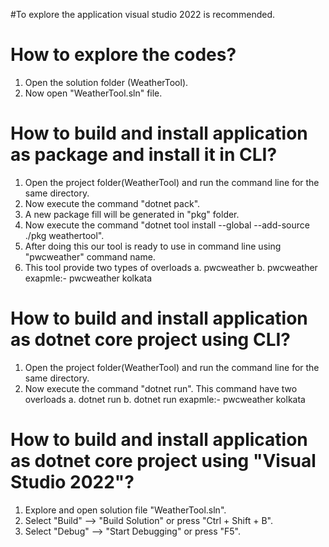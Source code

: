 #To explore the application visual studio 2022 is recommended.

# How to explore the codes?

1. Open the solution folder (WeatherTool).
2. Now open "WeatherTool.sln" file.

# How to build and install application as package and install it in CLI?

1. Open the project folder(WeatherTool) and run the command line for the same directory.
2. Now execute the command "dotnet pack".
3. A new package fill will be generated in "pkg" folder.
4. Now execute the command "dotnet tool install --global --add-source ./pkg weathertool".
4. After doing this our tool is ready to use in command line using "pwcweather" command name. 
5. This tool provide two types of overloads
	a. pwcweather
	b. pwcweather <city name> exapmle:- pwcweather kolkata
	
# How to build and install application as dotnet core project using CLI?

1. Open the project folder(WeatherTool) and run the command line for the same directory.
2. Now execute the command "dotnet run". This command have two overloads 
	a. dotnet run
	b. dotnet run <city name> exapmle:- pwcweather kolkata	
	
	
# How to build and install application as dotnet core project using "Visual Studio 2022"?

1. Explore and open solution file "WeatherTool.sln".
2. Select "Build" --> "Build Solution" or press "Ctrl + Shift + B".
3. Select "Debug" --> "Start Debugging" or press "F5".
